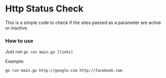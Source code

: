 # Http Status Check
This is a simple code to check if the sites passed as a parameter are active or inactive.
### How to use
Just run `go run main.go [links]`

Example:

`go run main.go http://google.com http://facebook.com`
